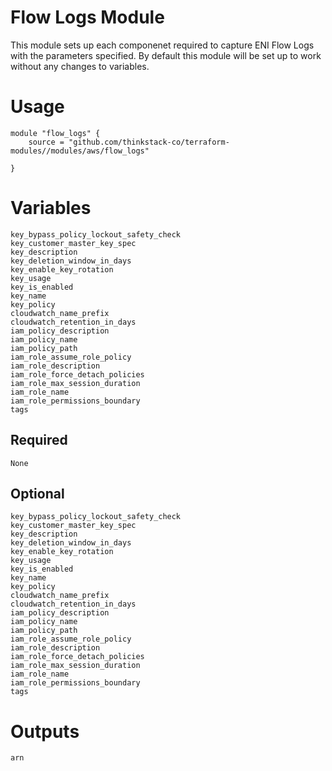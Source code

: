 Flow Logs Module
=================

This module sets up each componenet required to capture ENI Flow Logs with the parameters specified. By default this module will be set up to work without any changes to variables.


# Usage

    module "flow_logs" {
        source = "github.com/thinkstack-co/terraform-modules//modules/aws/flow_logs"
        
    }

# Variables
    key_bypass_policy_lockout_safety_check
    key_customer_master_key_spec
    key_description
    key_deletion_window_in_days
    key_enable_key_rotation
    key_usage
    key_is_enabled
    key_name
    key_policy
    cloudwatch_name_prefix
    cloudwatch_retention_in_days
    iam_policy_description
    iam_policy_name
    iam_policy_path
    iam_role_assume_role_policy
    iam_role_description
    iam_role_force_detach_policies
    iam_role_max_session_duration
    iam_role_name
    iam_role_permissions_boundary
    tags
## Required
    None

## Optional
    key_bypass_policy_lockout_safety_check
    key_customer_master_key_spec
    key_description
    key_deletion_window_in_days
    key_enable_key_rotation
    key_usage
    key_is_enabled
    key_name
    key_policy
    cloudwatch_name_prefix
    cloudwatch_retention_in_days
    iam_policy_description
    iam_policy_name
    iam_policy_path
    iam_role_assume_role_policy
    iam_role_description
    iam_role_force_detach_policies
    iam_role_max_session_duration
    iam_role_name
    iam_role_permissions_boundary
    tags
# Outputs
    arn

